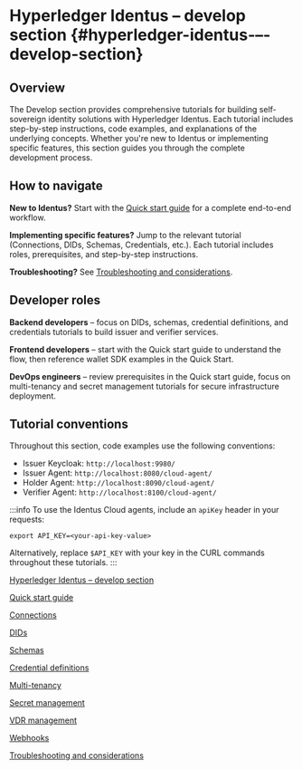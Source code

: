 # Hyperledger Identus – develop section {#hyperledger-identus-–-develop-section}

## Overview

The Develop section provides comprehensive tutorials for building self-sovereign identity solutions with Hyperledger Identus. Each tutorial includes step-by-step instructions, code examples, and explanations of the underlying concepts. Whether you're new to Identus or implementing specific features, this section guides you through the complete development process.

## How to navigate

**New to Identus?** Start with the [Quick start guide](#quick-start-guide) for a complete end-to-end workflow.

**Implementing specific features?** Jump to the relevant tutorial (Connections, DIDs, Schemas, Credentials, etc.). Each tutorial includes roles, prerequisites, and step-by-step instructions.

**Troubleshooting?** See [Troubleshooting and considerations](#troubleshooting-and-considerations).

## Developer roles

**Backend developers** – focus on DIDs, schemas, credential definitions, and credentials tutorials to build issuer and verifier services.

**Frontend developers** – start with the Quick start guide to understand the flow, then reference wallet SDK examples in the Quick Start.

**DevOps engineers** – review prerequisites in the Quick start guide, focus on multi-tenancy and secret management tutorials for secure infrastructure deployment.

## Tutorial conventions

Throughout this section, code examples use the following conventions:

- Issuer Keycloak: `http://localhost:9980/`  
- Issuer Agent: `http://localhost:8080/cloud-agent/`  
- Holder Agent: `http://localhost:8090/cloud-agent/`  
- Verifier Agent: `http://localhost:8100/cloud-agent/`

:::info To use the Identus Cloud agents, include an `apiKey` header in your requests:

```shell
export API_KEY=<your-api-key-value>
```

Alternatively, replace `$API_KEY` with your key in the CURL commands throughout these tutorials. :::

[Hyperledger Identus – develop section](#hyperledger-identus-–-develop-section)

[Quick start guide](#quick-start-guide)

[Connections](#connections)

[DIDs](#dids)

[Schemas](#schemas)

[Credential definitions](#credential-definitions)

[Multi-tenancy](#multi-tenancy)

[Secret management](#secret-management)

[VDR management](#vdr-management)

[Webhooks](#webhooks)

[Troubleshooting and considerations](#troubleshooting-and-considerations)
